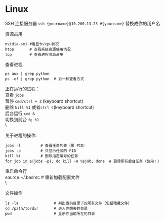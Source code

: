 # Linux
SSH 连接服务器
`ssh {yourname}@10.200.13.23 #{yourname}` 替换成你的用户名


资源占用
```
nvidia-smi #看显卡/cpu状况  
htop       # 查看系统资源使用情况 
top        # 查看进程资源占用 
```
 
查看进程 
```
ps aux | grep python 
ps -ef | grep python  # 另一种查看方式 
```

正在运行的进程： \
    查看 `jobs` \
    暂停 `cmd/ctrl + Z` (keyboard shortcut) \
    删除 `kill %1`   或者`ctrl C`(keyboard shortcut) \
    后台运行 `cmd &` \
    切换到前台 `fg %1` \
 \

关于进程的操作:
```
jobs -l         # 查看任务列表（带 PID）
jobs -p         # 只显示任务的 PID
kill %i         # 删除指定编号的任务
for job in $(jobs -p); do kill -9 %$job; done  # 删除所有后台任务（慎用！）
```


重启命令行 \
source ~/.bashrc  # 重新加载配置文件 \
 \


文件操作
```
ls -la                # 列出当前目录下的所有文件（包括隐藏文件）
cd /path/to/dir       # 进入你想去的目录
pwd                   # 显示你当前所在的目录
```

